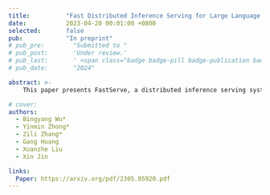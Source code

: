 ```yaml
---
title:          "Fast Distributed Inference Serving for Large Language Models"
date:           2023-04-20 00:01:00 +0800
selected:       false
pub:            "In preprint"
# pub_pre:        "Submitted to "
# pub_post:       'Under review.'
# pub_last:       ' <span class="badge badge-pill badge-publication badge-success">Spotlight</span>'
# pub_date:       "2024"

abstract: >-
    This paper presents FastServe, a distributed inference serving system for LLMs. FastServe exploits the autoregressive pattern of LLM inference to enable preemption at the granularity of each output token. FastServe uses preemptive scheduling to minimize JCT with a novel skip-join Multi-Level Feedback Queue scheduler.

# cover:
authors:
  - Bingyang Wu*
  - Yinmin Zhong*
  - Zili Zhang*
  - Gang Huang
  - Xuanzhe Liu
  - Xin Jin

links:
  Paper: https://arxiv.org/pdf/2305.05920.pdf
---
```

